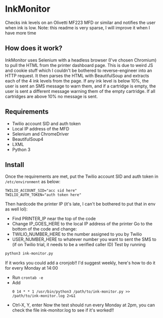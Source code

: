 # InkMonitor

Checks ink levels on an Olivetti MF223 MFD or similar and notifies the user when ink is low. Note: this readme is very sparse, I will improve it when I have more time

## How does it work?
InkMonitor uses Selenium with a headless browser (I've chosen Chromium) to pull the HTML from the printer dashboard page. This is due to weird JS and cookie stuff which I couldn't be bothered to reverse-engineer into an HTTP request. It then parses the HTML with BeautifulSoup and extracts each of the 4 ink levels from the page.
If any ink level is below 10%, the user is sent an SMS message to warn them, and if a cartridge is empty, the user is sent a different message warning them of the empty cartridge. If all cartridges are above 10% no message is sent.

## Requirements
- Twilio account SID and auth token
- Local IP address of the MFD
- Selenium and ChromeDriver
- BeautifulSoup4
- LXML
- Python 3

## Install
Once the requirements are met, put the Twilio account SID and auth token in `/etc/environment` as below:
```
TWILIO_ACCOUNT_SID="acc sid here"
TWILIO_AUTH_TOKEN="auth token here"
```
Then hardcode the printer IP (it's late, I can't be bothered to put that in env as well lol):
- Find PRINTER_IP near the top of the code
- Change IP_GOES_HERE to the local IP address of the printer
Go to the bottom of the code and change:
- TWILIO_NUMBER_HERE to the number assigned to you by Twilio
- USER_NUMBER_HERE to whatever number you want to sent the SMS to (if on Twilio trial, it needs to be a verified caller ID)
Test by running
```bash
python3 ink-monitor.py
```
If it works you could add a cronjob!! I'd suggest weekly, here's how to do it for every Monday at 14:00
- Run `crontab -e`
- Add
  ```
  0 14 * * 1 /usr/bin/python3 /path/to/ink-monitor.py >> /path/to/ink-monitor.log 2>&1
  ```
- Ctrl-X, Y, enter
Now the test should run every Monday at 2pm, you can check the file ink-monitor.log to see if it's worked!!